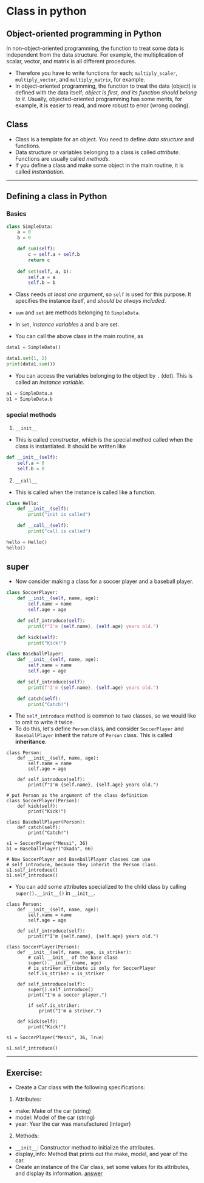 # Class in python

## Object-oriented programming in Python
In non-object-oriented programming, the function to treat some data is independent from the data structure. For example, the multiplication of scalar, vector, and matrix is all different procedures.
* Therefore you have to write functions for each; `multiply_scaler`, `multiply_vector`, and `multiply_matrix`, for example.
* In object-oriented programming, the function to treat the data (object) is defined with the data itself; *object is first, and its function should belong to it*.
Usually, objected-oriented programming has some merits, for example, it is easier to read, and more robust to error (wrong coding).

## Class
* Class is a template for an object. You need to define *data structure* and functions. 
* Data structure or variables belonging to a class is called *attribute*. Functions are usually called *methods*.
* If you define a class and make some object in the main routine, it is called *instantiation*.

---

## Defining a class in Python
### Basics
```python
class SimpleData:
    a = 0
    b = 0

    def sum(self):
        c = self.a + self.b
        return c
  
    def set(self, a, b):
        self.a = a
        self.b = b
```
* Class needs *at least one argument*, so `self` is used for this purpose. It specifies the instance itself, and *should be always included*.
* `sum` and `set` are methods belonging to `SimpleData`.
* In `set`, *instance variables* a and b are set.

* You can call the above class in the main routine, as
```python
data1 = SimpleData()

data1.set(1, 2)
print(data1.sum())
```
* You can access the variables belonging to the object by `.` (dot). This is called an *instance variable*.
```python
a1 = SimpleData.a
b1 = SimpleData.b
```

### special methods
1. `__init__`
* This is called *constructor*, which is the special method called when the class is instantiated. It should be written like
```python
def __init__(self):
    self.a = 0
    self.b = 0
```

2. `__call__`
* This is called when the instance is called like a function.
```python {cmd}
class Hello:
    def __init__(self):
        print("init is called")

    def __call__(self):
        print("call is called")

hello = Hello()
hello()
```

## super
* Now consider making a class for a soccer player and a baseball player.
```python {cmd}
class SoccerPlayer:
    def __init__(self, name, age):
        self.name = name
        self.age = age

    def self_introduce(self):
        print(f"I'm {self.name}, {self.age} years old.")

    def kick(self):
        print("Kick!")

class BaseballPlayer:
    def __init__(self, name, age):
        self.name = name
        self.age = age

    def self_introduce(self):
        print(f"I'm {self.name}, {self.age} years old.")

    def catch(self):
        print("Catch!")
```
* The `self_introduce` method is common to two classes, so we would like to omit to write it twice.
* To do this, let's define `Person` class, and consider `SoccerPlayer` and `BaseballPlayer` inherit the nature of `Person` class. This is called **inheritance**.
```python{cmd}
class Person:
    def __init__(self, name, age):
        self.name = name
        self.age = age

    def self_introduce(self):
        print(f"I'm {self.name}, {self.age} years old.")

# put Person as the argument of the class definition
class SoccerPlayer(Person):
    def kick(self):
        print("Kick!")

class BaseballPlayer(Person):
    def catch(self):
        print("Catch!")

s1 = SoccerPlayer("Messi", 36)
b1 = BaseballPlayer("Okada", 66)

# Now SoccerPlayer and BaseballPlayer classes can use 
# self_introduce, because they inherit the Person class.
s1.self_introduce()
b1.self_introduce()
```
* You can add some attributes specialized to the child class by calling `super().__init__()` in `__init__`.
```python{cmd}
class Person:
    def __init__(self, name, age):
        self.name = name
        self.age = age

    def self_introduce(self):
        print(f"I'm {self.name}, {self.age} years old.")

class SoccerPlayer(Person):
    def __init__(self, name, age, is_striker):
        # call __init__ of the base class
        super().__init__(name, age)
        # is_striker attribute is only for SoccerPlayer
        self.is_striker = is_striker

    def self_introduce(self):
        super().self_introduce()
        print("I'm a soccer player.")

        if self.is_striker:
            print("I'm a striker.")

    def kick(self):
        print("Kick!")

s1 = SoccerPlayer("Messi", 36, True)

s1.self_introduce()
```
---

## Exercise:
* Create a Car class with the following specifications:

1. Attributes:
* make: Make of the car (string)
* model: Model of the car (string)
* year: Year the car was manufactured (integer)

2. Methods:
* `__init__`: Constructor method to initialize the attributes.
* display_info: Method that prints out the make, model, and year of the car.
* Create an instance of the Car class, set some values for its attributes, and display its information.
<a href="./answer.md#class">answer</a>